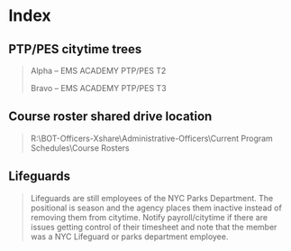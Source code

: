 # Index

## PTP/PES citytime trees
> Alpha – EMS ACADEMY PTP/PES T2
>
> Bravo – EMS ACADEMY PTP/PES T3


## Course roster shared drive location
> R:\BOT-Officers-Xshare\Administrative-Officers\Current Program Schedules\Course Rosters

## Lifeguards
> Lifeguards are still employees of the NYC Parks Department. The positional is season and the agency places them inactive instead of removing them from citytime.
> Notify payroll/citytime if there are issues getting control of their timesheet and note that the member was a NYC Lifeguard or parks department employee.